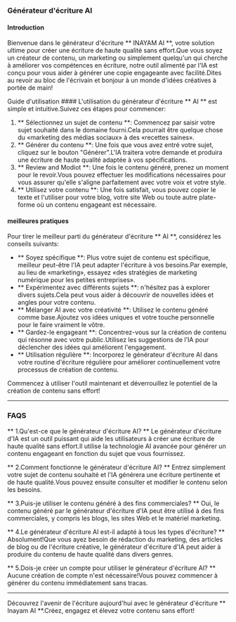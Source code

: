 ### Générateur d'écriture AI

#### Introduction
Bienvenue dans le générateur d'écriture ** INAYAM AI **, votre solution ultime pour créer une écriture de haute qualité sans effort.Que vous soyez un créateur de contenu, un marketing ou simplement quelqu'un qui cherche à améliorer vos compétences en écriture, notre outil alimenté par l'IA est conçu pour vous aider à générer une copie engageante avec facilité.Dites au revoir au bloc de l'écrivain et bonjour à un monde d'idées créatives à portée de main!

Guide d'utilisation ####
L'utilisation du générateur d'écriture ** AI ** est simple et intuitive.Suivez ces étapes pour commencer:

1. ** Sélectionnez un sujet de contenu **: Commencez par saisir votre sujet souhaité dans le domaine fourni.Cela pourrait être quelque chose du «marketing des médias sociaux» à des «recettes saines».
2. ** Générer du contenu **: Une fois que vous avez entré votre sujet, cliquez sur le bouton "Générer".L'IA traitera votre demande et produira une écriture de haute qualité adaptée à vos spécifications.
3. ** Review and Modiot **: Une fois le contenu généré, prenez un moment pour le revoir.Vous pouvez effectuer les modifications nécessaires pour vous assurer qu'elle s'aligne parfaitement avec votre voix et votre style.
4. ** Utilisez votre contenu **: Une fois satisfait, vous pouvez copier le texte et l'utiliser pour votre blog, votre site Web ou toute autre plate-forme où un contenu engageant est nécessaire.

#### meilleures pratiques
Pour tirer le meilleur parti du générateur d'écriture ** AI **, considérez les conseils suivants:

- ** Soyez spécifique **: Plus votre sujet de contenu est spécifique, meilleur peut-être l'IA peut adapter l'écriture à vos besoins.Par exemple, au lieu de «marketing», essayez «des stratégies de marketing numérique pour les petites entreprises».
- ** Expérimentez avec différents sujets **: n'hésitez pas à explorer divers sujets.Cela peut vous aider à découvrir de nouvelles idées et angles pour votre contenu.
- ** Mélanger AI avec votre créativité **: Utilisez le contenu généré comme base.Ajoutez vos idées uniques et votre touche personnelle pour le faire vraiment le vôtre.
- ** Gardez-le engageant **: Concentrez-vous sur la création de contenu qui résonne avec votre public.Utilisez les suggestions de l'IA pour déclencher des idées qui améliorent l'engagement.
- ** Utilisation régulière **: Incorporez le générateur d'écriture AI dans votre routine d'écriture régulière pour améliorer continuellement votre processus de création de contenu.

Commencez à utiliser l'outil maintenant et déverrouillez le potentiel de la création de contenu sans effort!

---

### FAQS

** 1.Qu'est-ce que le générateur d'écriture AI? **
Le générateur d'écriture d'IA est un outil puissant qui aide les utilisateurs à créer une écriture de haute qualité sans effort.Il utilise la technologie AI avancée pour générer un contenu engageant en fonction du sujet que vous fournissez.

** 2.Comment fonctionne le générateur d'écriture AI? **
Entrez simplement votre sujet de contenu souhaité et l'IA générera une écriture pertinente et de haute qualité.Vous pouvez ensuite consulter et modifier le contenu selon les besoins.

** 3.Puis-je utiliser le contenu généré à des fins commerciales? **
Oui, le contenu généré par le générateur d'écriture d'IA peut être utilisé à des fins commerciales, y compris les blogs, les sites Web et le matériel marketing.

** 4.Le générateur d'écriture AI est-il adapté à tous les types d'écriture? **
Absolument!Que vous ayez besoin de rédaction du marketing, des articles de blog ou de l'écriture créative, le générateur d'écriture d'IA peut aider à produire du contenu de haute qualité dans divers genres.

** 5.Dois-je créer un compte pour utiliser le générateur d'écriture AI? **
Aucune création de compte n'est nécessaire!Vous pouvez commencer à générer du contenu immédiatement sans tracas.

---

Découvrez l'avenir de l'écriture aujourd'hui avec le générateur d'écriture ** Inayam AI **.Créez, engagez et élevez votre contenu sans effort!